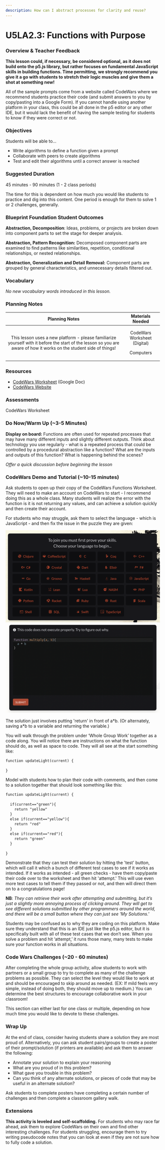 ```yaml
---
description: How can I abstract processes for clarity and reuse?
---
```


# U5LA2.3: Functions with Purpose

### Overview & Teacher Feedback

**This lesson could, if necessary, be considered optional, as it does not build onto the p5.js library, but rather focuses on fundamental JavaScript skills in building functions. Time permitting, we strongly recommend you give it a go with students to stretch their logic muscles and give them a shot at something new!**

All of the sample prompts come from a website called CodeWars where we recommend students practice their code (and submit answers to you by copy/pasting into a Google Form). If you cannot handle using another platform in your class, this could be all done in the p5 editor or any other IDE, but it would lack the benefit of having the sample testing for students to know if they were correct or not.

### Objectives

Students will be able to…

* Write algorithms to define a function given a prompt&#x20;
* Collaborate with peers to create algorithms&#x20;
* Test and edit their algorithms until a correct answer is reached

### Suggested Duration

45 minutes - 90 minutes (1 - 2 class periods)

The time for this is dependent on how much you would like students to practice and dig into this content. One period is enough for them to solve 1 or 2 challenges, generally.

### Blueprint Foundation Student Outcomes

**Abstraction, Decomposition**: Ideas, problems, or projects are broken down into component parts to set the stage for deeper analysis.

**Abstraction, Pattern Recognition:** Decomposed component parts are examined to find patterns like similarities, repetition, conditional relationships, or nested relationships.

**Abstraction, Generalization and Detail Removal:** Component parts are grouped by general characteristics, and unnecessary details filtered out.

### Vocabulary

_No new vocabulary words introduced in this lesson._

### Planning Notes

|                                                                            Planning Notes                                                                            |                   Materials Needed                   |
| :------------------------------------------------------------------------------------------------------------------------------------------------------------------: | :--------------------------------------------------: |
| This lesson uses a new platform - please familiarize yourself with it before the start of the lesson so you are aware of how it works on the student side of things! | <p>CodeWars Worksheet (Digital) </p><p>Computers</p> |

### Resources

* [CodeWars Worksheet](https://docs.google.com/document/d/1QmK9lk1sl4DiIpL33qtauk6C6lFki-XpGXSXY3hAGes/copy) (Google Doc)&#x20;
* [CodeWars Website](https://www.codewars.com)

### Assessments

CodeWars Worksheet

### Do Now/Warm Up (\~3-5 Minutes)

**Display on board:** Functions are often used for repeated processes that may have many different inputs and slightly different outputs. Think about technology you use regularly - what is a repeated process that could be controlled by a procedural abstraction like a function? What are the inputs and outputs of this function? What is happening behind the scenes?

_Offer a quick discussion before beginning the lesson_

### CodeWars Demo and Tutorial (\~10-15 minutes)

Ask students to open up their copy of the CodeWars Functions Worksheet. They will need to make an account on CodeWars to start - I recommend doing this as a whole class. Many students will realize the error with the function is it is not returning any values, and can achieve a solution quickly and then create their account.

For students who may struggle, ask them to select the language - which is JavaScript - and then fix the issue in the puzzle they are given:

![Select a language on the CodeWars website](<../.gitbook/assets/Screen Shot 2022-03-18 at 10.07.58 AM.png>) ![Solve the simple puzzle](<../.gitbook/assets/Screen Shot 2022-03-18 at 10.08.25 AM.png>)

The solution just involves putting 'return' in front of a\*b. (Or alternately, saving a\*b to a variable and returning the variable.)

You will walk through the problem under ‘Whole Group Work’ together as a code along. You will notice there are instructions on what the function should do, as well as space to code. They will all see at the start something like:

```
function updateLight(current) {

}
```

Model with students how to plan their code with comments, and then come to a solution together that should look something like this:

```
function updateLight(current) {
  
  if(current=="green"){
    return "yellow"
  }
  else if(current=="yellow"){
    return "red"
  }
  else if(current=="red"){
    return "green"
  }

}
```

Demonstrate that they can test their solution by hitting the 'test' button, which will call it which a bunch of different test cases to see if it works as intended. If it works as intended - all green checks - have them copy/paste their code over to the worksheet and then hit 'attempt.' This will use even more test cases to tell them if they passed or not, and then will direct them on to a congratulations page!

**NB**: _They can retrieve their work after attempting and submitting, but it’s just a slightly more annoying process of clicking around. They will get to see different solutions submitted by other programmers around the world, and there will be a small button where they can just see 'My Solutions.'_

Students may be confused as to why they are coding on this platform. Make sure they understand that this is an IDE just like the p5.js editor, but it is specifically built with all of these test cases that we don’t see. When you solve a problem and hit ‘attempt,’ it runs those many, many tests to make sure your function works in all situations.

### Code Wars Challenges (\~20 - 60 minutes)

After completing the whole group activity, allow students to work with partners or a small group to try to complete as many of the challenge problems as possible. They can select the level they would like to work at and should be encouraged to skip around as needed. (EX: If mild feels very simple, instead of doing both, they should move up to medium.) You can determine the best structures to encourage collaborative work in your classroom!

This section can either last for one class or multiple, depending on how much time you would like to devote to these challenges.

### Wrap Up

At the end of class, consider having students share a solution they are most proud of. Alternatively, you can ask student pairs/groups to create a poster of their prompt/solution (if printers are available) and ask them to answer the following:

* Annotate your solution to explain your reasoning&#x20;
* What are you proud of in this problem?&#x20;
* What gave you trouble in this problem?&#x20;
* Can you think of any alternate solutions, or pieces of code that may be useful in an alternate solution?

Ask students to complete posters have completing a certain number of challenges and then complete a classroom gallery walk.

### Extensions

**This activity is leveled and self-scaffolding.** For students who may race far ahead, ask them to explore CodeWars on their own and find other interesting challenges. For students struggling, encourage them to try writing pseudocode notes that you can look at even if they are not sure how to fully code a solution.
